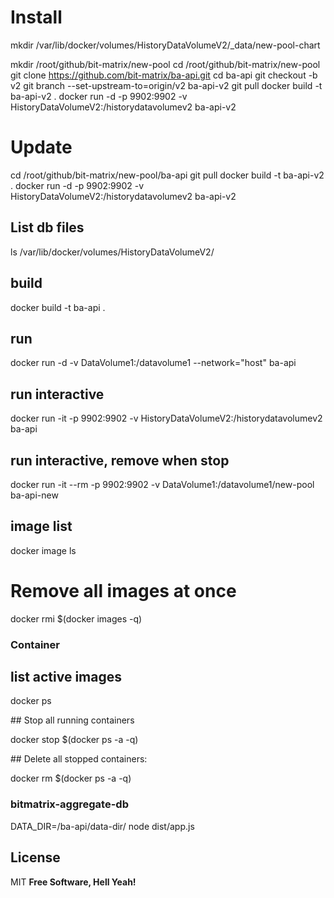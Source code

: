 # Install

mkdir /var/lib/docker/volumes/HistoryDataVolumeV2/\_data/new-pool-chart

mkdir /root/github/bit-matrix/new-pool
cd /root/github/bit-matrix/new-pool
git clone https://github.com/bit-matrix/ba-api.git
cd ba-api
git checkout -b v2
git branch --set-upstream-to=origin/v2 ba-api-v2
git pull
docker build -t ba-api-v2 .
docker run -d -p 9902:9902 -v HistoryDataVolumeV2:/historydatavolumev2 ba-api-v2

# Update

cd /root/github/bit-matrix/new-pool/ba-api
git pull
docker build -t ba-api-v2 .
docker run -d -p 9902:9902 -v HistoryDataVolumeV2:/historydatavolumev2 ba-api-v2

## List db files

ls /var/lib/docker/volumes/HistoryDataVolumeV2/

## build

docker build -t ba-api .

## run

docker run -d -v DataVolume1:/datavolume1 --network="host" ba-api

## run interactive

docker run -it -p 9902:9902 -v HistoryDataVolumeV2:/historydatavolumev2 ba-api

## run interactive, remove when stop

docker run -it --rm -p 9902:9902 -v DataVolume1:/datavolume1/new-pool ba-api-new

## image list

docker image ls

# Remove all images at once

docker rmi $(docker images -q)

### Container

## list active images

docker ps

## Stop all running containers

docker stop $(docker ps -a -q)

## Delete all stopped containers:

docker rm $(docker ps -a -q)

### bitmatrix-aggregate-db

DATA_DIR=/ba-api/data-dir/ node dist/app.js

## License

MIT
**Free Software, Hell Yeah!**
